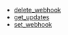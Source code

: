 * [delete_webhook](./client/updates/delete_webhook)
* [get_updates](./client/updates/get_updates)
* [set_webhook](./client/updates/set_webhook)